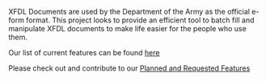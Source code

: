 XFDL Documents are used by the Department of the Army as the official e-form format.  This project looks to provide an efficient tool to batch fill and manipulate XFDL documents to make life easier for the people who use them.

Our list of current features can be found [here](CurrentFeatures.md)

Please check out and contribute to our [Planned and Requested Features](PlannedRequestedFeatures.md)

